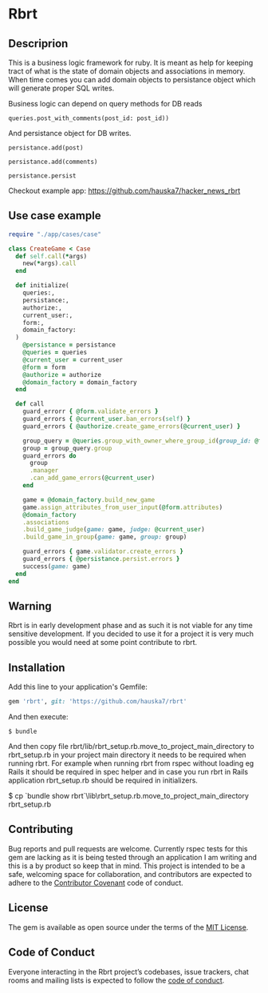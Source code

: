 # Rbrt

## Descriprion

This is a business logic framework for ruby. It is meant as help for keeping tract of what is the state of domain objects and associations in memory. When time comes you can add domain objects to persistance object which will generate proper SQL writes.

Business logic can depend on query methods for DB reads

  `queries.post_with_comments(post_id: post_id))`
  
And persistance object for DB writes.

  `persistance.add(post)`

  `persistance.add(comments)`

  `persistance.persist`
  
Checkout example app: https://github.com/hauska7/hacker_news_rbrt

## Use case example

```ruby
require "./app/cases/case"

class CreateGame < Case
  def self.call(*args)
    new(*args).call
  end

  def initialize(
    queries:,
    persistance:,
    authorize:,
    current_user:,
    form:,
    domain_factory:
  )
    @persistance = persistance
    @queries = queries
    @current_user = current_user
    @form = form
    @authorize = authorize
    @domain_factory = domain_factory
  end

  def call
    guard_errorr { @form.validate_errors }
    guard_errors { @current_user.ban_errors(self) }
    guard_errors { @authorize.create_game_errors(@current_user) }

    group_query = @queries.group_with_owner_where_group_id(group_id: @form.group_db_id)
    group = group_query.group
    guard_errors do
      group
      .manager
      .can_add_game_errors(@current_user)
    end

    game = @domain_factory.build_new_game
    game.assign_attributes_from_user_input(@form.attributes)                                                                              
    @domain_factory
    .associations
    .build_game_judge(game: game, judge: @current_user)
    .build_game_in_group(game: game, group: group)

    guard_errors { game.validator.create_errors }
    guard_errors { @persistance.persist.errors }
    success(game: game)
  end
end                
```

## Warning

Rbrt is in early development phase and as such it is not viable for any time sensitive development. If you decided to use it for a project it is very much possible you would need at some point contribute to rbrt.

## Installation

Add this line to your application's Gemfile:

```ruby
gem 'rbrt', git: 'https://github.com/hauska7/rbrt'
```

And then execute:

    $ bundle

And then copy file rbrt/lib/rbrt_setup.rb.move_to_project_main_directory to rbrt_setup.rb in your project main directory it needs to be required when running rbrt. For example when running rbrt from rspec without loading eg Rails it should be required in spec helper and in case you run rbrt in Rails application rbrt_setup.rb should be required in initializers.

   $ cp \`bundle show rbrt\`\lib\rbrt_setup.rb.move_to_project_main_directory rbrt_setup.rb

## Contributing

Bug reports and pull requests are welcome. Currently rspec tests for this gem are lacking as it is being tested through an application I am writing and this is a by product so keep that in mind. This project is intended to be a safe, welcoming space for collaboration, and contributors are expected to adhere to the [Contributor Covenant](http://contributor-covenant.org) code of conduct.

## License

The gem is available as open source under the terms of the [MIT License](https://opensource.org/licenses/MIT).

## Code of Conduct

Everyone interacting in the Rbrt project’s codebases, issue trackers, chat rooms and mailing lists is expected to follow the [code of conduct](https://github.com/hauska7/rbrt/blob/master/CODE_OF_CONDUCT.md).
